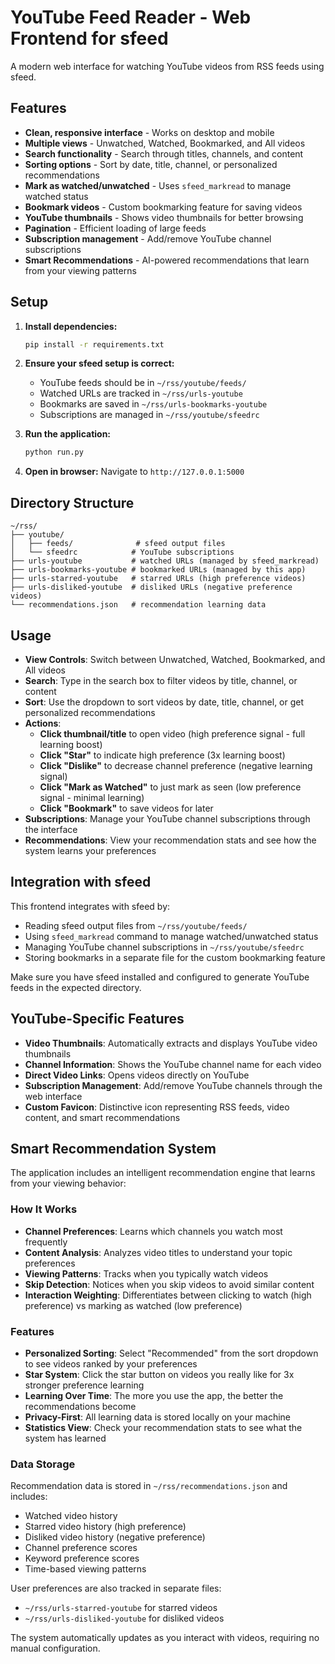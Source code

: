 # YouTube Feed Reader - Web Frontend for sfeed

A modern web interface for watching YouTube videos from RSS feeds using sfeed.

## Features

- **Clean, responsive interface** - Works on desktop and mobile
- **Multiple views** - Unwatched, Watched, Bookmarked, and All videos
- **Search functionality** - Search through titles, channels, and content
- **Sorting options** - Sort by date, title, channel, or personalized recommendations
- **Mark as watched/unwatched** - Uses `sfeed_markread` to manage watched status
- **Bookmark videos** - Custom bookmarking feature for saving videos
- **YouTube thumbnails** - Shows video thumbnails for better browsing
- **Pagination** - Efficient loading of large feeds
- **Subscription management** - Add/remove YouTube channel subscriptions
- **Smart Recommendations** - AI-powered recommendations that learn from your viewing patterns

## Setup

1. **Install dependencies:**
   ```bash
   pip install -r requirements.txt
   ```

2. **Ensure your sfeed setup is correct:**
   - YouTube feeds should be in `~/rss/youtube/feeds/`
   - Watched URLs are tracked in `~/rss/urls-youtube`
   - Bookmarks are saved in `~/rss/urls-bookmarks-youtube`
   - Subscriptions are managed in `~/rss/youtube/sfeedrc`

3. **Run the application:**
   ```bash
   python run.py
   ```

4. **Open in browser:**
   Navigate to `http://127.0.0.1:5000`

## Directory Structure

```
~/rss/
├── youtube/
│   ├── feeds/              # sfeed output files
│   └── sfeedrc            # YouTube subscriptions
├── urls-youtube           # watched URLs (managed by sfeed_markread)
├── urls-bookmarks-youtube # bookmarked URLs (managed by this app)
├── urls-starred-youtube   # starred URLs (high preference videos)
├── urls-disliked-youtube  # disliked URLs (negative preference videos)
└── recommendations.json   # recommendation learning data
```

## Usage

- **View Controls**: Switch between Unwatched, Watched, Bookmarked, and All videos
- **Search**: Type in the search box to filter videos by title, channel, or content
- **Sort**: Use the dropdown to sort videos by date, title, channel, or get personalized recommendations
- **Actions**: 
  - **Click thumbnail/title** to open video (high preference signal - full learning boost)
  - **Click "Star"** to indicate high preference (3x learning boost)
  - **Click "Dislike"** to decrease channel preference (negative learning signal)
  - **Click "Mark as Watched"** to just mark as seen (low preference signal - minimal learning)
  - **Click "Bookmark"** to save videos for later
- **Subscriptions**: Manage your YouTube channel subscriptions through the interface
- **Recommendations**: View your recommendation stats and see how the system learns your preferences

## Integration with sfeed

This frontend integrates with sfeed by:
- Reading sfeed output files from `~/rss/youtube/feeds/`
- Using `sfeed_markread` command to manage watched/unwatched status
- Managing YouTube channel subscriptions in `~/rss/youtube/sfeedrc`
- Storing bookmarks in a separate file for the custom bookmarking feature

Make sure you have sfeed installed and configured to generate YouTube feeds in the expected directory.

## YouTube-Specific Features

- **Video Thumbnails**: Automatically extracts and displays YouTube video thumbnails
- **Channel Information**: Shows the YouTube channel name for each video
- **Direct Video Links**: Opens videos directly on YouTube
- **Subscription Management**: Add/remove YouTube channels through the web interface
- **Custom Favicon**: Distinctive icon representing RSS feeds, video content, and smart recommendations

## Smart Recommendation System

The application includes an intelligent recommendation engine that learns from your viewing behavior:

### How It Works
- **Channel Preferences**: Learns which channels you watch most frequently
- **Content Analysis**: Analyzes video titles to understand your topic preferences
- **Viewing Patterns**: Tracks when you typically watch videos
- **Skip Detection**: Notices when you skip videos to avoid similar content
- **Interaction Weighting**: Differentiates between clicking to watch (high preference) vs marking as watched (low preference)

### Features
- **Personalized Sorting**: Select "Recommended" from the sort dropdown to see videos ranked by your preferences
- **Star System**: Click the star button on videos you really like for 3x stronger preference learning
- **Learning Over Time**: The more you use the app, the better the recommendations become
- **Privacy-First**: All learning data is stored locally on your machine
- **Statistics View**: Check your recommendation stats to see what the system has learned

### Data Storage
Recommendation data is stored in `~/rss/recommendations.json` and includes:
- Watched video history
- Starred video history (high preference)
- Disliked video history (negative preference)
- Channel preference scores
- Keyword preference scores
- Time-based viewing patterns

User preferences are also tracked in separate files:
- `~/rss/urls-starred-youtube` for starred videos
- `~/rss/urls-disliked-youtube` for disliked videos

The system automatically updates as you interact with videos, requiring no manual configuration.